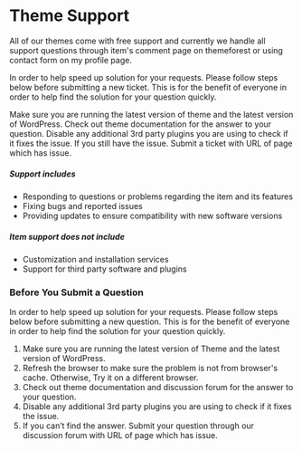 # Theme Support

All of our themes come with free support and currently we handle all support questions through item's comment page on themeforest or using contact form on my profile page.

In order to help speed up solution for your requests. Please follow steps below before submitting a new ticket. This is for the benefit of everyone in order to help find the solution for your question quickly.

Make sure you are running the latest version of theme and the latest version of WordPress.
Check out theme documentation for the answer to your question.
Disable any additional 3rd party plugins you are using to check if it fixes the issue.
If you still have the issue. Submit a ticket with URL of page which has issue.

##### Support includes

* Responding to questions or problems regarding the item and its features
* Fixing bugs and reported issues
* Providing updates to ensure compatibility with new software versions

##### Item support does not include

* Customization and installation services
* Support for third party software and plugins

### Before You Submit a Question

In order to help speed up solution for your requests. Please follow steps below before submitting a new question. This is for the benefit of everyone in order to help find the solution for your question quickly.

1. Make sure you are running the latest version of Theme and the latest version of WordPress.
2. Refresh the browser to make sure the problem is not from browser's cache. Otherwise, Try it on a different browser.
3. Check out theme documentation and discussion forum for the answer to your question.
4. Disable any additional 3rd party plugins you are using to check if it fixes the issue.
5. If you can’t find the answer. Submit your question through our discussion forum with URL of page which has issue.